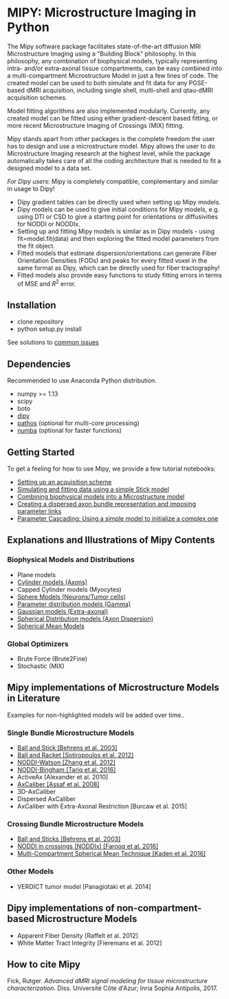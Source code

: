 # MIPY: Microstructure Imaging in Python

The Mipy software package facilitates state-of-the-art diffusion MRI Microstructure Imaging using a "Building Block" philosophy. In this philosophy, any combination of biophysical models, typically representing intra- and/or extra-axonal tissue compartments, can be easy combined into a multi-compartment Microstructure Model in just a few lines of code. The created model can be used to both simulate and fit data for any PGSE-based dMRI acquisition, including single shell, multi-shell and qtau-dMRI acquisition schemes.

Model fitting algorithms are also implemented modularly. Currently, any created model can be fitted using either gradient-descent based fitting, or more recent Microstructure Imaging of Crossings (MIX) fitting.

Mipy stands apart from other packages is the complete freedom the user has to design and use a microstructure model. Mipy allows the user to do Microstructure Imaging research at the highest level, while the package automatically takes care of all the coding architecture that is needed to fit a designed model to a data set.

*For Dipy users*: Mipy is completely compatible, complementary and similar in usage to Dipy!
- Dipy gradient tables can be directly used when setting up Mipy models.
- Dipy models can be used to give initial conditions for Mipy models, e.g. using DTI or CSD to give a starting point for orientations or diffusivities for NODDI or NODDIx.
- Setting up and fitting Mipy models is similar as in Dipy models - using fit=model.fit(data) and then exploring the fitted model parameters from the fit object.
- Fitted models that estimate dispersion/orientations can generate Fiber Orientation Densities (FODs) and peaks for every fitted voxel in the same format as Dipy, which can be directly used for fiber tractography!
- Fitted models also provide easy functions to study fitting errors in terms of MSE and $R^2$ error.

## Installation
- clone repository
- python setup.py install

See solutions to [common issues](https://github.com/AthenaEPI/mipy/blob/master/common_issues.md)
## Dependencies
Recommended to use Anaconda Python distribution.
- numpy >= 1.13
- scipy
- boto
- [dipy](http://nipy.org/dipy/)
- [pathos](https://pypi.python.org/pypi/pathos) (optional for multi-core processing)
- [numba](https://numba.pydata.org/) (optional for faster functions)

## Getting Started
To get a feeling for how to use Mipy, we provide a few tutorial notebooks:
- [Setting up an acquisition scheme](https://github.com/AthenaEPI/microstruktur/blob/master/examples/tutorial_setting_up_acquisition_scheme.ipynb)
- [Simulating and fitting data using a simple Stick model](https://github.com/AthenaEPI/microstruktur/blob/master/examples/tutorial_simulating_and_fitting_using_a_simple_model.ipynb)
- [Combining biophysical models into a Microstructure model](https://github.com/AthenaEPI/microstruktur/blob/master/examples/tutorial_combining_biophysical_models_into_microstructure_model.ipynb)
- [Creating a dispersed axon bundle representation and imposing parameter links](https://github.com/AthenaEPI/microstruktur/blob/master/examples/tutorial_imposing_parameter_links.ipynb)
- [Parameter Cascading: Using a simple model to initialize a complex one](https://github.com/AthenaEPI/microstruktur/blob/master/examples/tutorial_varying_intial_parameter_settings_for_larger_data_sets.ipynb)

## Explanations and Illustrations of Mipy Contents
### Biophysical Models and Distributions
- Plane models
- [Cylinder models (Axons)](https://github.com/AthenaEPI/mipy/blob/master/examples/example_cylinder_models.ipynb)
- Capped Cylinder models (Myocytes)
- [Sphere Models (Neurons/Tumor cells)](https://github.com/AthenaEPI/mipy/blob/master/examples/example_sphere_models.ipynb)
- [Parameter distribution models (Gamma)](https://github.com/AthenaEPI/mipy/blob/master/examples/example_diameter_distributions.ipynb)
- [Gaussian models (Extra-axonal)](https://github.com/AthenaEPI/mipy/blob/master/examples/example_gaussian_models.ipynb)
- [Spherical Distribution models (Axon Dispersion)](https://github.com/AthenaEPI/microstruktur/blob/master/examples/example_watson_bingham.ipynb)
- [Spherical Mean Models](https://github.com/AthenaEPI/microstruktur/blob/master/examples/example_spherical_mean_models.ipynb)
### Global Optimizers
- Brute Force (Brute2Fine)
- Stochastic (MIX)
## Mipy implementations of Microstructure Models in Literature
Examples for non-highlighted models will be added over time..
### Single Bundle Microstructure Models
- [Ball and Stick [Behrens et al. 2003]](https://github.com/AthenaEPI/microstruktur/blob/master/examples/example_ball_and_stick.ipynb)
- [Ball and Racket [Sotiropoulos et al. 2012]](https://github.com/AthenaEPI/microstruktur/blob/master/examples/example_ball_and_racket.ipynb)
- [NODDI-Watson [Zhang et al. 2012]](https://github.com/AthenaEPI/microstruktur/blob/master/examples/example_noddi_watson.ipynb)
- [NODDI-Bingham [Tariq et al. 2016]](https://github.com/AthenaEPI/microstruktur/blob/master/examples/example_noddi_bingham.ipynb)
- ActiveAx [Alexander et al. 2010]
- [AxCaliber [Assaf et al. 2008]](https://github.com/AthenaEPI/microstruktur/blob/master/examples/example_axcaliber.ipynb)
- 3D-AxCaliber
- Dispersed AxCaliber
- AxCaliber with Extra-Axonal Restriction [Burcaw et al. 2015]
### Crossing Bundle Microstructure Models
- [Ball and Sticks [Behrens et al. 2003]](https://github.com/AthenaEPI/mipy/blob/master/examples/example_ball_and_sticks.ipynb)
- [NODDI in crossings (NODDIx) [Farooq et al. 2016]](https://github.com/AthenaEPI/microstruktur/blob/master/examples/example_mix_microstructure_imaging_in_crossings.ipynb)
- [Multi-Compartment Spherical Mean Technique [Kaden et al. 2016]](https://github.com/AthenaEPI/microstruktur/blob/master/examples/example_multi_compartment_spherical_mean_technique.ipynb)
### Other Models
- VERDICT tumor model [Panagiotaki et al. 2014]

## Dipy implementations of non-compartment-based Microstructure Models
- Apparent Fiber Density [Raffelt et al. 2012]
- White Matter Tract Integrity [Fieremans et al. 2012]

## How to cite Mipy
Fick, Rutger. *Advanced dMRI signal modeling for tissue microstructure characterization*. Diss. Université Côte d'Azur; Inria Sophia Antipolis, 2017.
